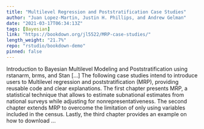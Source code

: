 ```yaml
---
title: "Multilevel Regression and Poststratification Case Studies"
author: "Juan Lopez-Martin, Justin H. Phillips, and Andrew Gelman"
date: "2021-03-17T06:34:13Z"
tags: [Bayesian]
link: "https://bookdown.org/jl5522/MRP-case-studies/"
length_weight: "21.7%"
repo: "rstudio/bookdown-demo"
pinned: false
---
```


Introduction to Bayesian Multilevel Modeling and Poststratification using rstanarm, brms, and Stan [...] The following case studies intend to introduce users to Multilevel regression and poststratification (MRP), providing reusable code and clear explanations. The first chapter presents MRP, a statistical technique that allows to estimate subnational estimates from national surveys while adjusting for nonrepresentativeness. The second chapter extends MRP to overcome the limitation of only using variables included in the census. Lastly, the third chapter provides an example on how to download ...
